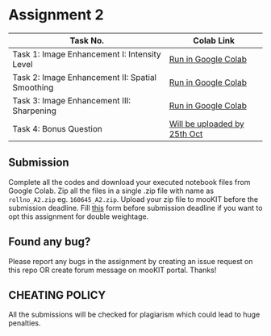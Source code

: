 # Assignment 2

| Task No. | Colab Link |
| ----------- | ---------- |
| Task 1: Image Enhancement I: Intensity Level | <a target="_blank" href="https://colab.research.google.com/github/ee604/ee604_assignments/blob/master/assignment_2/Task_1.ipynb">Run in Google Colab</a> |
| Task 2: Image Enhancement II: Spatial Smoothing | <a target="_blank" href="https://colab.research.google.com/github/ee604/ee604_assignments/blob/master/assignment_2/Task_2.ipynb">Run in Google Colab</a> |
| Task 3: Image Enhancement III: Sharpening | <a target="_blank" href="https://colab.research.google.com/github/ee604/ee604_assignments/blob/master/assignment_2/Task_3.ipynb">Run in Google Colab</a> |
| Task 4: Bonus Question | <a target="_blank" href="">Will be uploaded by 25th Oct</a> |

## Submission
Complete all the codes and download your executed notebook files from Google Colab. Zip all the files in a single .zip file with name as `rollno_A2.zip` eg. `160645_A2.zip`. Upload your zip file to mooKIT before the submission deadline. Fill [this]() form before submission deadline if you want to opt this assignment for double weightage.

## Found any bug?
Please report any bugs in the assignment by creating an issue request on this repo OR create forum message on mooKIT portal. Thanks!

## CHEATING POLICY
All the submissions will be checked for plagiarism which could lead to huge penalties.
